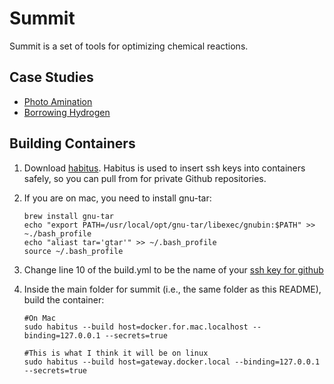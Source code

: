 # Summit

Summit is a set of tools for optimizing chemical reactions. 

## Case Studies

* [Photo Amination](case_studies/photoamination/)
* [Borrowing Hydrogen](case_studies/borrowing_hydrogen)

## Building Containers

1. Download [habitus](https://www.habitus.io/). Habitus is used to insert ssh keys into containers safely, so you can pull from for private Github repositories. 

2. If you are on mac, you need to install gnu-tar:

    ```
    brew install gnu-tar
    echo "export PATH=/usr/local/opt/gnu-tar/libexec/gnubin:$PATH" >> ~./bash_profile
    echo "aliast tar='gtar'" >> ~/.bash_profile
    source ~/.bash_profile
    ```

3. Change line 10 of the build.yml to be the name of your [ssh key for github](https://help.github.com/en/articles/connecting-to-github-with-ssh) 

4. Inside the main folder for summit (i.e., the same folder as this README), build the container:

    ```
    #On Mac
    sudo habitus --build host=docker.for.mac.localhost --binding=127.0.0.1 --secrets=true

    #This is what I think it will be on linux
    sudo habitus --build host=gateway.docker.local --binding=127.0.0.1 --secrets=true
    ```

